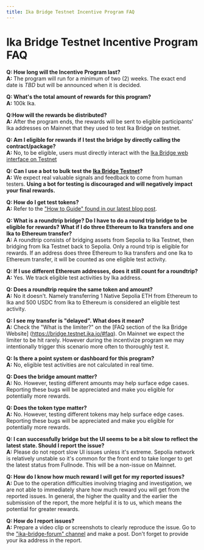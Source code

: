 ```yaml
---
title: Ika Bridge Testnet Incentive Program FAQ
---
```


# Ika Bridge Testnet Incentive Program FAQ

**Q: How long will the Incentive Program last?**\
**A:** The program will run for a minimum of two (2) weeks. The exact end date is *TBD* but will be announced when it is decided.

**Q: What's the total amount of rewards for this program?**\
**A:** 100k Ika.

**Q:How will the rewards be distributed?**\
**A:** After the program ends, the rewards will be sent to eligible participants' Ika addresses on Mainnet that they used to test Ika Bridge on testnet.

**Q: Am I eligible for rewards if I test the bridge by directly calling the contract/package?**\
**A:** No, to be eligible, users must directly interact with the [Ika Bridge web interface on Testnet](https://bridge.testnet.ika.io/?ref=blog.ika.io)

**Q: Can I use a bot to bulk test the [Ika Bridge Testnet](https://bridge.testnet.ika.io/)?**\
**A:** We expect real valuable signals and feedback to come from human testers. **Using a bot for testing is discouraged and will negatively impact your final rewards.**

**Q: How do I get test tokens?**\
**A:** Refer to the ["How to Guide" found in our latest blog post](https://blog.ika.io/ika-bridge-live-on-testnet-with-incentives/).

**Q: What is a roundtrip bridge? Do I have to do a round trip bridge to be eligible for rewards? What if I do three Ethereum to Ika transfers and one Ika to Ethereum transfer?**\
**A:** A roundtrip consists of bridging assets from Sepolia to Ika Testnet, then bridging from Ika Testnet back to Sepolia. Only a round trip is eligible for rewards. If an address does three Ethereum to Ika transfers and one Ika to Ethereum transfer, it will be counted as one eligible test activity.

**Q: If I use different Ethereum addresses, does it still count for a roundtrip?**\
**A:** Yes. We track eligible test activities by Ika address.

**Q: Does a roundtrip require the same token and amount?**\
**A:** No it doesn't. Namely transferring 1 Native Sepolia ETH from Ethereum to Ika and 500 USDC from Ika to Ethereum is considered an eligible test activity.

**Q: I see my transfer is "delayed". What does it mean?**\
**A:** Check the "What is the limiter?" on the [FAQ section of the Ika Bridge Website] (https://bridge.testnet.ika.io/#faq). On Mainnet we expect the limiter to be hit rarely. However during the incentivize program we may intentionally trigger this scenario more often to thoroughly test it.

**Q: Is there a point system or dashboard for this program?**\
**A:** No, eligible test activities are not calculated in real time.

**Q: Does the bridge amount matter?**\
**A:** No. However, testing different amounts may help surface edge cases. Reporting these bugs will be appreciated and make you eligible for potentially more rewards.

**Q: Does the token type matter?**\
**A:** No. However, testing different tokens may help surface edge cases. Reporting these bugs will be appreciated and make you eligible for potentially more rewards.

**Q: I can successfully bridge but the UI seems to be a bit slow to reflect the latest state. Should I report the issue?**\
**A:** Please do not report slow UI issues unless it's extreme. Sepolia network is relatively unstable so it's common for the front end to take longer to get the latest status from Fullnode. This will be a non-issue on Mainnet.

**Q: How do I know how much reward I will get for my reported issues?**\
**A:** Due to the operation difficulties involving triaging and investigation, we are not able to immediately share how much reward you will get from the reported issues. In general, the higher the quality and the earlier the submission of the report, the more helpful it is to us, which means the potential for greater rewards.

**Q: How do I report issues?**\
**A:** Prepare a video clip or screenshots to clearly reproduce the issue. Go to the ["ika-bridge-forum" channel](https://discord.com/channels/916379725201563759/1249826301972316190) and make a post. Don't forget to provide your ika address in the report.
